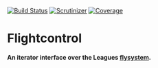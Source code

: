 [![Build Status](https://travis-ci.org/lechimp-p/flightcontrol.svg?branch=master)](https://travis-ci.org/lechimp-p/flightcontrol)
[![Scrutinizer](https://scrutinizer-ci.com/g/lechimp-p/php-flightcontrol/badges/quality-score.png?b=master)](https://scrutinizer-ci.com/g/lechimp-p/flightcontrol)
[![Coverage](https://scrutinizer-ci.com/g/lechimp-p/flightcontrol/badges/coverage.png?b=master)](https://scrutinizer-ci.com/g/lechimp-p/flightcontrol)

# Flightcontrol 

**An iterator interface over the Leagues [flysystem](https://github.com/thephpleague/flysystem).**
